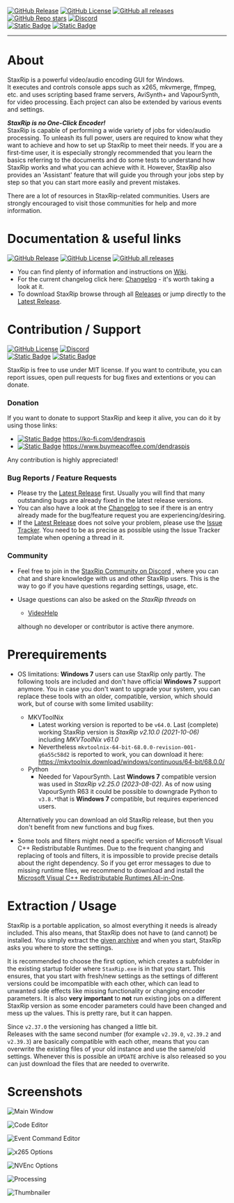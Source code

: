 [![GitHub Release](https://img.shields.io/github/v/release/staxrip/staxrip?style=plastic&logo=Github&logoColor=white&label=Release&labelColor=hsl(210%2C%2060%25%2C%2050%25)&color=hsl(110%2C%2060%25%2C%2050%25))](https://github.com/staxrip/staxrip/releases/latest)
[![GitHub License](https://img.shields.io/github/license/staxrip/staxrip?style=plastic&logo=GitHub&logoColor=white&label=License&labelColor=hsl(210%2C%2060%25%2C%2050%25)&color=hsl(110%2C%2060%25%2C%2050%25))](https://github.com/staxrip/staxrip/blob/master/License.txt)
[![GitHub all releases](https://img.shields.io/github/downloads/staxrip/staxrip/total?style=plastic&logo=GitHub&logoColor=white&label=Total%20Downloads&labelColor=hsl(210%2C%2060%25%2C%2050%25)&color=hsl(110%2C%2060%25%2C%2050%25))](https://github.com/staxrip/staxrip/releases/latest)
[![GitHub Repo stars](https://img.shields.io/github/stars/staxrip/staxrip?style=plastic&logo=GitHub&logoColor=white&label=Stars&labelColor=hsl(210%2C%2060%25%2C%2050%25)&color=hsl(110%2C%2060%25%2C%2050%25))](https://github.com/staxrip/staxrip)
[![Discord](https://img.shields.io/badge/Discord-Join%20us?style=plastic&logo=discord&logoColor=white&labelColor=hsl(210%2C%2060%25%2C%2050%25)&color=hsl(210%2C%2060%25%2C%2050%25))](https://discord.gg/uz8pVR79Bd)  
[![Static Badge](https://img.shields.io/badge/Ko--fi-F16061?style=plastic&logo=Ko-Fi&labelColor=hsl(210%2C%2060%25%2C%2050%25)&color=hsl(210%2C%2060%25%2C%2050%25))](https://ko-fi.com/dendraspis)
[![Static Badge](https://img.shields.io/badge/BuyMeACoffee-BuyMeACoffee?style=plastic&logo=BuyMeACoffee&labelColor=hsl(210%2C%2060%25%2C%2050%25)&color=hsl(210%2C%2060%25%2C%2050%25))](https://www.buymeacoffee.com/dendraspis)

-------------

# About

StaxRip is a powerful video/audio encoding GUI for Windows.  
It executes and controls console apps such as x265, mkvmerge, ffmpeg, etc. and uses scripting based frame servers, AviSynth+ and VapourSynth, for video processing.
Each project can also be extended by various events and settings.

***StaxRip is no One-Click Encoder!***  
StaxRip is capable of performing a wide variety of jobs for video/audio processing. To unleash its full power, users are required to know what they want to achieve and how to set up StaxRip to meet their needs.
If you are a first-time user, it is especially strongly recommended that you learn the basics referring to the documents and do some tests to understand how StaxRip works and what you can achieve with it. However, StaxRip also provides an 'Assistant' feature that will guide you through your jobs step by step so that you can start more easily and prevent mistakes.

There are a lot of resources in StaxRip-related communities. Users are strongly encouraged to visit those communities for help and more information.

# Documentation & useful links

[![GitHub Release](https://img.shields.io/github/v/release/staxrip/staxrip?style=plastic&logo=Github&logoColor=white&label=Release&labelColor=hsl(210%2C%2060%25%2C%2050%25)&color=hsl(110%2C%2060%25%2C%2050%25))](https://github.com/staxrip/staxrip/releases/latest)
[![GitHub License](https://img.shields.io/github/license/staxrip/staxrip?style=plastic&logo=GitHub&logoColor=white&label=License&labelColor=hsl(210%2C%2060%25%2C%2050%25)&color=hsl(110%2C%2060%25%2C%2050%25))](https://github.com/staxrip/staxrip/blob/master/License.txt)
[![GitHub all releases](https://img.shields.io/github/downloads/staxrip/staxrip/total?style=plastic&logo=GitHub&logoColor=white&label=Total%20Downloads&labelColor=hsl(210%2C%2060%25%2C%2050%25)&color=hsl(110%2C%2060%25%2C%2050%25))](https://github.com/staxrip/staxrip/releases/latest)

- You can find plenty of information and instructions on [Wiki](https://github.com/staxrip/staxrip/wiki).
- For the current changelog click here: [Changelog](https://github.com/staxrip/staxrip/blob/master/Changelog.md) - it's worth taking a look at it.
- To download StaxRip browse through all [Releases](https://github.com/staxrip/staxrip/releases) or jump directly to the [Latest Release](https://github.com/staxrip/staxrip/releases/latest). 

# Contribution / Support

[![GitHub License](https://img.shields.io/github/license/staxrip/staxrip?style=plastic&logo=GitHub&logoColor=white&label=License&labelColor=hsl(210%2C%2060%25%2C%2050%25)&color=hsl(110%2C%2060%25%2C%2050%25))](https://github.com/staxrip/staxrip/blob/master/License.txt)
[![Discord](https://img.shields.io/badge/Discord-Join%20us?style=plastic&logo=discord&logoColor=white&labelColor=hsl(210%2C%2060%25%2C%2050%25)&color=hsl(210%2C%2060%25%2C%2050%25))](https://discord.gg/uz8pVR79Bd)  
[![Static Badge](https://img.shields.io/badge/Ko--fi-F16061?style=plastic&logo=Ko-Fi&labelColor=hsl(210%2C%2060%25%2C%2050%25)&color=hsl(210%2C%2060%25%2C%2050%25))](https://ko-fi.com/dendraspis)
[![Static Badge](https://img.shields.io/badge/BuyMeACoffee-BuyMeACoffee?style=plastic&logo=BuyMeACoffee&labelColor=hsl(210%2C%2060%25%2C%2050%25)&color=hsl(210%2C%2060%25%2C%2050%25))](https://www.buymeacoffee.com/dendraspis)

StaxRip is free to use under MIT license. If you want to contribute, you can report issues, open pull requests for bug fixes and extentions or you can donate.

### **Donation**
If you want to donate to support StaxRip and keep it alive, you can do it by using those links:

- [![Static Badge](https://img.shields.io/badge/Ko--fi-F16061?style=plastic&logo=Ko-Fi&labelColor=hsl(210%2C%2060%25%2C%2050%25)&color=hsl(210%2C%2060%25%2C%2050%25))](https://ko-fi.com/dendraspis) https://ko-fi.com/dendraspis
- [![Static Badge](https://img.shields.io/badge/BuyMeACoffee-BuyMeACoffee?style=plastic&logo=BuyMeACoffee&labelColor=hsl(210%2C%2060%25%2C%2050%25)&color=hsl(210%2C%2060%25%2C%2050%25))](https://www.buymeacoffee.com/dendraspis) https://www.buymeacoffee.com/dendraspis

Any contribution is highly appreciated! 

### **Bug Reports / Feature Requests**
- Please try the [Latest Release](https://github.com/staxrip/staxrip/releases/latest) first. Usually you will find that many outstanding bugs are already fixed in the latest release versions.
- You can also have a look at the [Changelog](https://github.com/staxrip/staxrip/blob/master/Changelog.md) to see if there is an entry already made for the bug/feature request you are experiencing/desiring.
- If the [Latest Release](https://github.com/staxrip/staxrip/releases/latest) does not solve your problem, please use the [Issue Tracker](https://github.com/staxrip/staxrip/issues). You need to be as precise as possible using the Issue Tracker template when opening a thread in it.

### Community
- Feel free to join in the [StaxRip Community on Discord](https://discord.gg/uz8pVR79Bd) , where you can chat and share knowledge with us and other StaxRip users. 
This is the way to go if you have questions regarding settings, usage, etc.
- Usage questions can also be asked on the *StaxRip threads* on
  - [VideoHelp](https://forum.videohelp.com/threads/369913-StaxRip-support-thread)

  although no developer or contributor is active there anymore.

# Prerequirements
- OS limitations: **Windows 7** users can use StaxRip only partly. The following tools are included and don't have official **Windows 7** support anymore. You in case you don't want to upgrade your system, you can replace these tools with an older, compatible, version, which should work, but of course with some limited usability:
    - MKVToolNix
        - Latest working version is reported to be `v64.0`. Last (complete) working StaxRip version is *StaxRip v2.10.0 (2021-10-06)* including *MKVToolNix v61.0*
        - Nevertheless `mkvtoolnix-64-bit-68.0.0-revision-001-g6a55c58d2` is reported to work, you can download it here: https://mkvtoolnix.download/windows/continuous/64-bit/68.0.0/
    - Python
        - Needed for VapourSynth. Last **Windows 7** compatible version was used in *StaxRip v2.25.0 (2023-08-02)*. As of now using VapourSynth R63 it could be possible to downgrade Python to `v3.8.*`that is **Windows 7** compatible, but requires experienced users.
             
     Alternatively you can download an old StaxRip release, but then you don't benefit from new functions and bug fixes.

- Some tools and filters might need a specific version of Microsoft Visual C++ Redistributable Runtimes. Due to the frequent changing and replacing of tools and filters, it is impossible to provide precise details about the right dependency. So if you get error messages to due to missing runtime files, we recommend to download and install the [Microsoft Visual C++ Redistributable Runtimes All-in-One](https://www.techpowerup.com/download/visual-c-redistributable-runtime-package-all-in-one/).

# Extraction / Usage

StaxRip is a portable application, so almost everything it needs is already included. 
This also means, that StaxRip does not have to (and cannot) be installed. 
You simply extract the [given archive](https://github.com/staxrip/staxrip/releases/latest) and when you start, StaxRip asks you where to store the settings.

It is recommended to choose the first option, which creates a subfolder in the existing startup folder where `StaxRip.exe` is in that you start.
This ensures, that you start with fresh/new settings as the settings of different versions could be imcompatible with each other,
which can lead to unwanted side effects like missing functionality or changing encoder parameters. 
It is also **very important** to **not** run existing jobs on a different StaxRip version as some encoder parameters could have been changed
and mess up the values. This is pretty rare, but it can happen.

Since `v2.37.0` the versioning has changed a little bit.  
Releases with the same second number (for example `v2.39.0`, `v2.39.2` and `v2.39.3`) are basically compatible with each other,
means that you can overwrite the existing files of your old instance and use the same/old settings.
Whenever this is possible an `UPDATE` archive is also released so you can just download the files that are needed to overwrite.


# Screenshots

![Main Window](https://github.com/staxrip/staxrip/blob/master/Image/Screenshots/Main.png)

![Code Editor](https://github.com/staxrip/staxrip/blob/master/Image/Screenshots/CodeEditor.png)

![Event Command Editor](https://github.com/staxrip/staxrip/blob/master/Image/Screenshots/EventCommandEditor.png)

![x265 Options](https://github.com/staxrip/staxrip/blob/master/Image/Screenshots/x265.png)

![NVEnc Options](https://github.com/staxrip/staxrip/blob/master/Image/Screenshots/NVEnc.png)

![Processing](https://github.com/staxrip/staxrip/blob/master/Image/Screenshots/Processing2.png)

![Thumbnailer](https://github.com/staxrip/staxrip/blob/master/Image/Screenshots/ThumbnailsOptions3.png)
